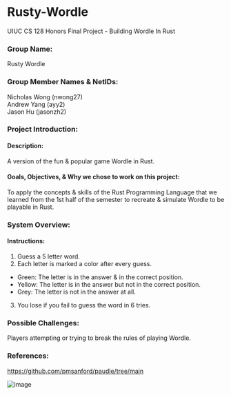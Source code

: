 # Rusty-Wordle
UIUC CS 128 Honors Final Project - Building Wordle In Rust

### Group Name: 
Rusty Wordle

### Group Member Names & NetIDs:
Nicholas Wong (nwong27) <br />
Andrew Yang (ayy2) <br />
Jason Hu (jasonzh2) <br />

### Project Introduction:
#### Description: 
A version of the fun & popular game Wordle in Rust. <br />

#### Goals, Objectives, & Why we chose to work on this project: <br />

To apply the concepts & skills of the Rust Programming Language that we learned from the 1st half of the semester to recreate & simulate Wordle to be playable in Rust. <br />

### System Overview:
#### Instructions:
1. Guess a 5 letter word. <br />
2. Each letter is marked a color after every guess. <br />
  * Green: The letter is in the answer & in the correct position. <br />
  * Yellow: The letter is in the answer but not in the correct position. <br />
  * Grey: The letter is not in the answer at all. <br />
3. You lose if you fail to guess the word in 6 tries. <br />

### Possible Challenges:
Players attempting or trying to break the rules of playing Wordle.

### References:
https://github.com/pmsanford/paudle/tree/main

![image](https://user-images.githubusercontent.com/89149777/159834436-34f25c46-bb8c-48a7-8577-77d109c079f7.png)
